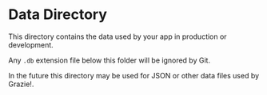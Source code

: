 # Data Directory

This directory contains the data used by your app in production or development.

Any `.db` extension file below this folder will be ignored by Git.

In the future this directory may be used for JSON or other data files used by Grazie!.
